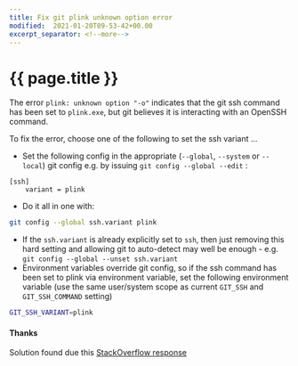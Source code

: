 ```yaml
---
title: Fix git plink unknown option error
modified:  2021-01-20T09-53-42+00.00
excerpt_separator: <!--more-->
---
```


# {{ page.title }}

The error `plink: unknown option "-o"` indicates that the git ssh command has been set to `plink.exe`, but git believes it is interacting with an OpenSSH command.

To fix the error, choose one of the following to set the ssh variant ...
<!--more-->

* Set the following config in the appropriate (`--global`, `--system` or `--local`) git config e.g. by issuing `git config --global --edit` :
```config
[ssh]
    variant = plink
```

* Do it all in one with:
```bash
git config --global ssh.variant plink
```

* If the `ssh.variant` is already explicitly set to `ssh`, then just removing this hard setting and allowing git to auto-detect may well be enough - e.g. `git config --global --unset ssh.variant`
* Environment variables override git config, so if the ssh command has been set to plink via environment variable, set the following environment variable (use the same user/system scope as current `GIT_SSH` and `GIT_SSH_COMMAND` setting)
```bash
GIT_SSH_VARIANT=plink
```

#### Thanks

Solution found due this [StackOverflow response](https://stackoverflow.com/a/45576707)

